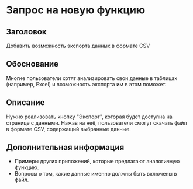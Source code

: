 # Запрос на новую функцию

## Заголовок
Добавить возможность экспорта данных в формате CSV

## Обоснование
Многие пользователи хотят анализировать свои данные в таблицах (например, Excel) и возможность экспорта им в этом поможет.

## Описание
Нужно реализовать кнопку "Экспорт", которая будет доступна на странице с данными. Нажав на неё, пользователи смогут скачать файл в формате CSV, содержащий выбранные данные.

## Дополнительная информация
- Примеры других приложений, которые предлагают аналогичную функцию.
- Вопросы о том, какие данные именно должны быть включены в файл.